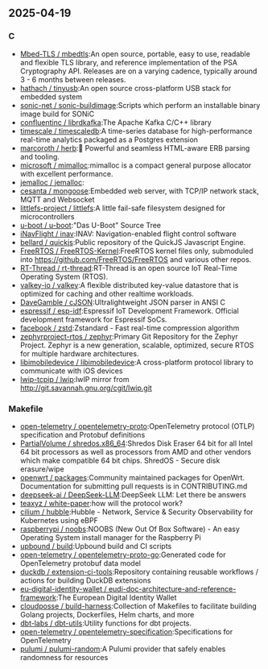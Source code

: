 ## 2025-04-19

### C

* [Mbed-TLS / mbedtls](https://github.com/Mbed-TLS/mbedtls):An open source, portable, easy to use, readable and flexible TLS library, and reference implementation of the PSA Cryptography API. Releases are on a varying cadence, typically around 3 - 6 months between releases.
* [hathach / tinyusb](https://github.com/hathach/tinyusb):An open source cross-platform USB stack for embedded system
* [sonic-net / sonic-buildimage](https://github.com/sonic-net/sonic-buildimage):Scripts which perform an installable binary image build for SONiC
* [confluentinc / librdkafka](https://github.com/confluentinc/librdkafka):The Apache Kafka C/C++ library
* [timescale / timescaledb](https://github.com/timescale/timescaledb):A time-series database for high-performance real-time analytics packaged as a Postgres extension
* [marcoroth / herb](https://github.com/marcoroth/herb):🌿 Powerful and seamless HTML-aware ERB parsing and tooling.
* [microsoft / mimalloc](https://github.com/microsoft/mimalloc):mimalloc is a compact general purpose allocator with excellent performance.
* [jemalloc / jemalloc](https://github.com/jemalloc/jemalloc):
* [cesanta / mongoose](https://github.com/cesanta/mongoose):Embedded web server, with TCP/IP network stack, MQTT and Websocket
* [littlefs-project / littlefs](https://github.com/littlefs-project/littlefs):A little fail-safe filesystem designed for microcontrollers
* [u-boot / u-boot](https://github.com/u-boot/u-boot):"Das U-Boot" Source Tree
* [iNavFlight / inav](https://github.com/iNavFlight/inav):INAV: Navigation-enabled flight control software
* [bellard / quickjs](https://github.com/bellard/quickjs):Public repository of the QuickJS Javascript Engine.
* [FreeRTOS / FreeRTOS-Kernel](https://github.com/FreeRTOS/FreeRTOS-Kernel):FreeRTOS kernel files only, submoduled into https://github.com/FreeRTOS/FreeRTOS and various other repos.
* [RT-Thread / rt-thread](https://github.com/RT-Thread/rt-thread):RT-Thread is an open source IoT Real-Time Operating System (RTOS).
* [valkey-io / valkey](https://github.com/valkey-io/valkey):A flexible distributed key-value datastore that is optimized for caching and other realtime workloads.
* [DaveGamble / cJSON](https://github.com/DaveGamble/cJSON):Ultralightweight JSON parser in ANSI C
* [espressif / esp-idf](https://github.com/espressif/esp-idf):Espressif IoT Development Framework. Official development framework for Espressif SoCs.
* [facebook / zstd](https://github.com/facebook/zstd):Zstandard - Fast real-time compression algorithm
* [zephyrproject-rtos / zephyr](https://github.com/zephyrproject-rtos/zephyr):Primary Git Repository for the Zephyr Project. Zephyr is a new generation, scalable, optimized, secure RTOS for multiple hardware architectures.
* [libimobiledevice / libimobiledevice](https://github.com/libimobiledevice/libimobiledevice):A cross-platform protocol library to communicate with iOS devices
* [lwip-tcpip / lwip](https://github.com/lwip-tcpip/lwip):lwIP mirror from http://git.savannah.gnu.org/cgit/lwip.git

### Makefile

* [open-telemetry / opentelemetry-proto](https://github.com/open-telemetry/opentelemetry-proto):OpenTelemetry protocol (OTLP) specification and Protobuf definitions
* [PartialVolume / shredos.x86_64](https://github.com/PartialVolume/shredos.x86_64):Shredos Disk Eraser 64 bit for all Intel 64 bit processors as well as processors from AMD and other vendors which make compatible 64 bit chips. ShredOS - Secure disk erasure/wipe
* [openwrt / packages](https://github.com/openwrt/packages):Community maintained packages for OpenWrt. Documentation for submitting pull requests is in CONTRIBUTING.md
* [deepseek-ai / DeepSeek-LLM](https://github.com/deepseek-ai/DeepSeek-LLM):DeepSeek LLM: Let there be answers
* [teaxyz / white-paper](https://github.com/teaxyz/white-paper):how will the protocol work?
* [cilium / hubble](https://github.com/cilium/hubble):Hubble - Network, Service & Security Observability for Kubernetes using eBPF
* [raspberrypi / noobs](https://github.com/raspberrypi/noobs):NOOBS (New Out Of Box Software) - An easy Operating System install manager for the Raspberry Pi
* [upbound / build](https://github.com/upbound/build):Upbound build and CI scripts
* [open-telemetry / opentelemetry-proto-go](https://github.com/open-telemetry/opentelemetry-proto-go):Generated code for OpenTelemetry protobuf data model
* [duckdb / extension-ci-tools](https://github.com/duckdb/extension-ci-tools):Repository containing reusable workflows / actions for building DuckDB extensions
* [eu-digital-identity-wallet / eudi-doc-architecture-and-reference-framework](https://github.com/eu-digital-identity-wallet/eudi-doc-architecture-and-reference-framework):The European Digital Identity Wallet
* [cloudposse / build-harness](https://github.com/cloudposse/build-harness):Collection of Makefiles to facilitate building Golang projects, Dockerfiles, Helm charts, and more
* [dbt-labs / dbt-utils](https://github.com/dbt-labs/dbt-utils):Utility functions for dbt projects.
* [open-telemetry / opentelemetry-specification](https://github.com/open-telemetry/opentelemetry-specification):Specifications for OpenTelemetry
* [pulumi / pulumi-random](https://github.com/pulumi/pulumi-random):A Pulumi provider that safely enables randomness for resources
